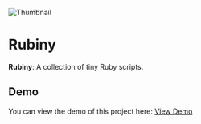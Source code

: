 ![Thumbnail](https://voqhai.github.io/Rubiny/docs/images/logo.png)

# Rubiny

**Rubiny**: A collection of tiny Ruby scripts.

## Demo

You can view the demo of this project here: [View Demo](https://voqhai.github.io/Rubiny)
